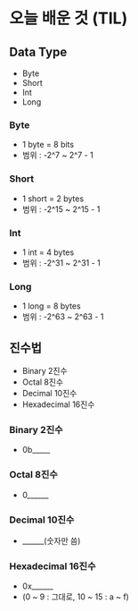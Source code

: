 # 오늘 배운 것 (TIL)
## Data Type
- Byte
- Short
- Int
- Long
### Byte
- 1 byte = 8 bits
- 범위 : -2^7 ~ 2^7 - 1
### Short
- 1 short = 2 bytes
- 범위 : -2^15 ~ 2^15 - 1
### Int
- 1 int = 4 bytes
- 범위 : -2^31 ~ 2^31 - 1
### Long
- 1 long = 8 bytes
- 범위 : -2^63 ~ 2^63 - 1
## 진수법
- Binary 2진수
- Octal 8진수
- Decimal 10진수
- Hexadecimal 16진수
### Binary 2진수
- 0b_____
### Octal 8진수
- 0______
### Decimal 10진수
- ______(숫자만 씀)
### Hexadecimal 16진수
- 0x______
- (0 ~ 9 : 그대로, 10 ~ 15 : a ~ f)
